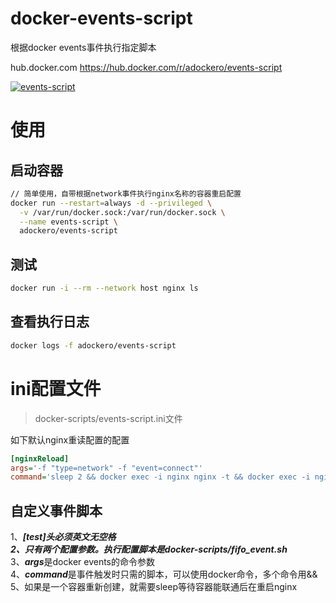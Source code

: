 # docker-events-script
根据docker events事件执行指定脚本

hub.docker.com
https://hub.docker.com/r/adockero/events-script


[![events-script](http://dockeri.co/image/adockero/events-script)](https://hub.docker.com/r/adockero/events-script)

# 使用

## 启动容器
```bash
// 简单使用，自带根据network事件执行nginx名称的容器重启配置
docker run --restart=always -d --privileged \
  -v /var/run/docker.sock:/var/run/docker.sock \
  --name events-script \
  adockero/events-script 
```


## 测试
```bash
docker run -i --rm --network host nginx ls
```

## 查看执行日志
```bash
docker logs -f adockero/events-script
```


# ini配置文件
> docker-scripts/events-script.ini文件

如下默认nginx重读配置的配置  
```ini
[nginxReload]
args='-f "type=network" -f "event=connect"'
command='sleep 2 && docker exec -i nginx nginx -t && docker exec -i nginx nginx -s reload'
```

## 自定义事件脚本
1、***[test]***头必须英文无空格  
2、只有两个配置参数。执行配置脚本是***docker-scripts/fifo_event.sh***  
3、***args***是docker events的命令参数  
4、***command***是事件触发时只需的脚本，可以使用docker命令，多个命令用&&  
5、如果是一个容器重新创建，就需要sleep等待容器能联通后在重启nginx  

